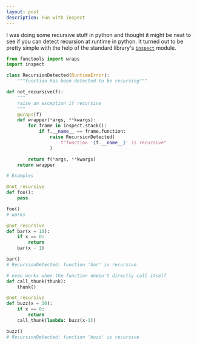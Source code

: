 ```yaml
---
layout: post
description: Fun with inspect
---
```


I was doing some recursive stuff in python and thought it might be neat to see
if you can detect recursion at runtime in python. It turned out to be pretty
simple with the help of the standard library's
[`inspect`](https://docs.python.org/3/library/inspect.html) module.


```python
from functools import wraps
import inspect

class RecursionDetected(RuntimeError):
    """function has been detected to be recursing"""

def not_recursive(f):
    """
    raise an exception if recursive
    """
    @wraps(f)
    def wrapper(*args, **kwargs):
        for frame in inspect.stack():
            if f.__name__ == frame.function:
                raise RecursionDetected(
                    f"function '{f.__name__}' is recursive"
                )

        return f(*args, **kwargs)
    return wrapper

# Examples

@not_recursive
def foo():
    pass

foo()
# works

@not_recursive
def bar(x = 10):
    if x == 0:
        return
    bar(x - 1)

bar()
# RecursionDetected: function 'bar' is recursive

# even works when the function doesn't directly call itself
def call_thunk(thunk):
    thunk()

@not_recursive
def buzz(x = 10):
    if x == 0:
        return
    call_thunk(lambda: buzz(x-1))

buzz()
# RecursionDetected: function 'buzz' is recursive
```
